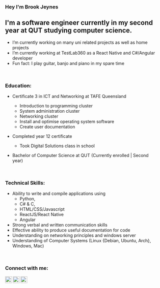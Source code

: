 ### Hey I'm Brook Jeynes

## I'm a software engineer currently in my second year at QUT studying computer science.
- I’m currently working on many uni related projects as well as home projects
- I’m currently working at TestLab360 as a React Native and C#/Angular developer
- Fun fact: I play guitar, banjo and piano in my spare time

<br />

### Education:
- Certificate 3 in ICT and Networking at TAFE Queensland
  - Introduction to programming cluster
  - System administration cluster
  - Networking cluster
  - Install and optimise operating system software
  - Create user documentation
  
- Completed year 12 certificate
  - Took Digital Solutions class in school

- Bachelor of Computer Science at QUT (Currently enrolled | Second year)

<br />

### Technical Skills:
- Ability to write and compile applications using 
  - Python, 
  - C# & C, 
  - HTML/CSS/Javascript
  - ReactJS/React Native
  - Angular
- Strong verbal and written communication skills
- Effective ability to produce useful documentation for code
- Understanding on networking principles and windows server
- Understanding of Computer Systems (Linux {Debian, Ubuntu, Arch}, Windows, Mac)


<br />

### Connect with me:

[<img align="left" alt="brook jeynes | LinkedIn" width="22px" src="https://cdn.jsdelivr.net/npm/simple-icons@v3/icons/linkedin.svg" />][linkedin]
[<img align="left" alt="brook jeynes | Gmail" width="22px" src="https://cdn.jsdelivr.net/npm/simple-icons@v3/icons/gmail.svg" />][email]
[<img align="left" alt="brook_jeynes | Instagram" width="22px" src="https://cdn.jsdelivr.net/npm/simple-icons@v3/icons/instagram.svg" />][instagram]

[linkedin]: https://www.linkedin.com/in/brook-jeynes-64556b210/
[email]: jeynesbrook@gmail.com
[instagram]: https://www.instagram.com/brook_jeynes/
